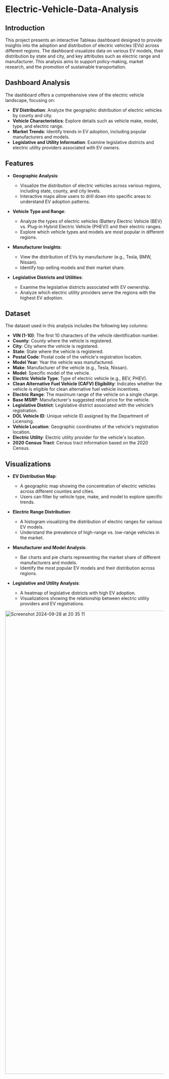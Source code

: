 # Electric-Vehicle-Data-Analysis


## Introduction

This project presents an interactive Tableau dashboard designed to provide insights into the adoption and distribution of electric vehicles (EVs) across different regions. The dashboard visualizes data on various EV models, their distribution by state and city, and key attributes such as electric range and manufacturer. This analysis aims to support policy-making, market research, and the promotion of sustainable transportation.

## Dashboard Analysis

The dashboard offers a comprehensive view of the electric vehicle landscape, focusing on:

- **EV Distribution**: Analyze the geographic distribution of electric vehicles by county and city.
- **Vehicle Characteristics**: Explore details such as vehicle make, model, type, and electric range.
- **Market Trends**: Identify trends in EV adoption, including popular manufacturers and models.
- **Legislative and Utility Information**: Examine legislative districts and electric utility providers associated with EV owners.

## Features

- **Geographic Analysis**:
  - Visualize the distribution of electric vehicles across various regions, including state, county, and city levels.
  - Interactive maps allow users to drill down into specific areas to understand EV adoption patterns.

- **Vehicle Type and Range**:
  - Analyze the types of electric vehicles (Battery Electric Vehicle (BEV) vs. Plug-in Hybrid Electric Vehicle (PHEV)) and their electric ranges.
  - Explore which vehicle types and models are most popular in different regions.

- **Manufacturer Insights**:
  - View the distribution of EVs by manufacturer (e.g., Tesla, BMW, Nissan).
  - Identify top-selling models and their market share.

- **Legislative Districts and Utilities**:
  - Examine the legislative districts associated with EV ownership.
  - Analyze which electric utility providers serve the regions with the highest EV adoption.

## Dataset

The dataset used in this analysis includes the following key columns:

- **VIN (1-10)**: The first 10 characters of the vehicle identification number.
- **County**: County where the vehicle is registered.
- **City**: City where the vehicle is registered.
- **State**: State where the vehicle is registered.
- **Postal Code**: Postal code of the vehicle's registration location.
- **Model Year**: Year the vehicle was manufactured.
- **Make**: Manufacturer of the vehicle (e.g., Tesla, Nissan).
- **Model**: Specific model of the vehicle.
- **Electric Vehicle Type**: Type of electric vehicle (e.g., BEV, PHEV).
- **Clean Alternative Fuel Vehicle (CAFV) Eligibility**: Indicates whether the vehicle is eligible for clean alternative fuel vehicle incentives.
- **Electric Range**: The maximum range of the vehicle on a single charge.
- **Base MSRP**: Manufacturer's suggested retail price for the vehicle.
- **Legislative District**: Legislative district associated with the vehicle’s registration.
- **DOL Vehicle ID**: Unique vehicle ID assigned by the Department of Licensing.
- **Vehicle Location**: Geographic coordinates of the vehicle's registration location.
- **Electric Utility**: Electric utility provider for the vehicle's location.
- **2020 Census Tract**: Census tract information based on the 2020 Census.

## Visualizations

- **EV Distribution Map**:
  - A geographic map showing the concentration of electric vehicles across different counties and cities.
  - Users can filter by vehicle type, make, and model to explore specific trends.

- **Electric Range Distribution**:
  - A histogram visualizing the distribution of electric ranges for various EV models.
  - Understand the prevalence of high-range vs. low-range vehicles in the market.

- **Manufacturer and Model Analysis**:
  - Bar charts and pie charts representing the market share of different manufacturers and models.
  - Identify the most popular EV models and their distribution across regions.

- **Legislative and Utility Analysis**:
  - A heatmap of legislative districts with high EV adoption.
  - Visualizations showing the relationship between electric utility providers and EV registrations.

<img width="1468" alt="Screenshot 2024-09-28 at 20 35 11" src="https://github.com/user-attachments/assets/35b97079-40e9-4419-b9cc-2a5b2c7cdf37">


